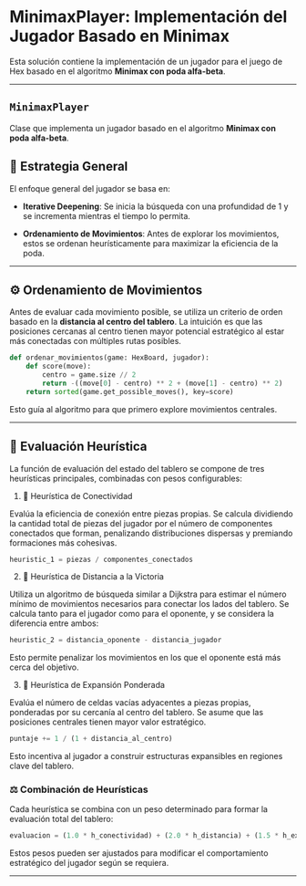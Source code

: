 # **MinimaxPlayer: Implementación del Jugador Basado en Minimax**

Esta solución contiene la implementación de un jugador para el juego de Hex basado en el algoritmo **Minimax con poda alfa-beta**.

---

## **`MinimaxPlayer`**

Clase que implementa un jugador basado en el algoritmo **Minimax con poda alfa-beta**.

## 🎯 Estrategia General

El enfoque general del jugador se basa en:

- **Iterative Deepening**: Se inicia la búsqueda con una profundidad de 1 y se incrementa mientras el tiempo lo permita.

- **Ordenamiento de Movimientos**: Antes de explorar los movimientos, estos se ordenan heurísticamente para maximizar la eficiencia de la poda.

---

## ⚙️ Ordenamiento de Movimientos

Antes de evaluar cada movimiento posible, se utiliza un criterio de orden basado en la **distancia al centro del tablero**. La intuición es que las posiciones cercanas al centro tienen mayor potencial estratégico al estar más conectadas con múltiples rutas posibles.

```python
def ordenar_movimientos(game: HexBoard, jugador):
    def score(move):
        centro = game.size // 2
        return -((move[0] - centro) ** 2 + (move[1] - centro) ** 2)
    return sorted(game.get_possible_moves(), key=score)
```

Esto guía al algoritmo para que primero explore movimientos centrales.

---

## 🧠 Evaluación Heurística

La función de evaluación del estado del tablero se compone de tres heurísticas principales, combinadas con pesos configurables:

1. 🔗 Heurística de Conectividad

Evalúa la eficiencia de conexión entre piezas propias. Se calcula dividiendo la cantidad total de piezas del jugador por el número de componentes conectados que forman, penalizando distribuciones dispersas y premiando formaciones más cohesivas.

```python
heuristic_1 = piezas / componentes_conectados
```

2. 🚣️ Heurística de Distancia a la Victoria

Utiliza un algoritmo de búsqueda similar a Dijkstra para estimar el número mínimo de movimientos necesarios para conectar los lados del tablero. Se calcula tanto para el jugador como para el oponente, y se considera la diferencia entre ambos:

```python
heuristic_2 = distancia_oponente - distancia_jugador
```

Esto permite penalizar los movimientos en los que el oponente está más cerca del objetivo.

3. 🌱 Heurística de Expansión Ponderada

Evalúa el número de celdas vacías adyacentes a piezas propias, ponderadas por su cercanía al centro del tablero. Se asume que las posiciones centrales tienen mayor valor estratégico.

```python
puntaje += 1 / (1 + distancia_al_centro)
```

Esto incentiva al jugador a construir estructuras expansibles en regiones clave del tablero.

### ⚖️ Combinación de Heurísticas

Cada heurística se combina con un peso determinado para formar la evaluación total del tablero:

```python
evaluacion = (1.0 * h_conectividad) + (2.0 * h_distancia) + (1.5 * h_expansion)
```

Estos pesos pueden ser ajustados para modificar el comportamiento estratégico del jugador según se requiera.

---
